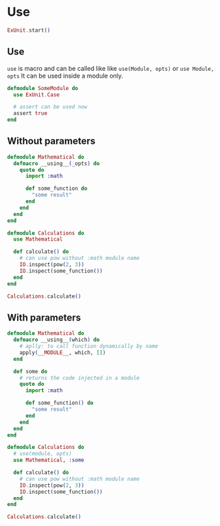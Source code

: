 # Use

```elixir
ExUnit.start()
```

## Use

`use` is macro and can be called like like `use(Module, opts)` or `use Module, opts`
It can be used inside a module only.

```elixir
defmodule SomeModule do
  use ExUnit.Case

  # assert can be used now
  assert true
end
```

## Without parameters

```elixir
defmodule Mathematical do
  defmacro __using__(_opts) do
    quote do
      import :math

      def some_function do
        "some result"
      end
    end
  end
end

defmodule Calculations do
  use Mathematical

  def calculate() do
    # can use pow without :math module name
    IO.inspect(pow(2, 3))
    IO.inspect(some_function())
  end
end

Calculations.calculate()
```

## With parameters

```elixir
defmodule Mathematical do
  defmacro __using__(which) do
    # aplly: to call function dynamically by name
    apply(__MODULE__, which, [])
  end

  def some do
    # returns the code injected in a module
    quote do
      import :math

      def some_function() do
        "some result"
      end
    end
  end
end

defmodule Calculations do
  # use(module, opts)
  use Mathematical, :some

  def calculate() do
    # can use pow without :math module name
    IO.inspect(pow(2, 3))
    IO.inspect(some_function())
  end
end

Calculations.calculate()
```
